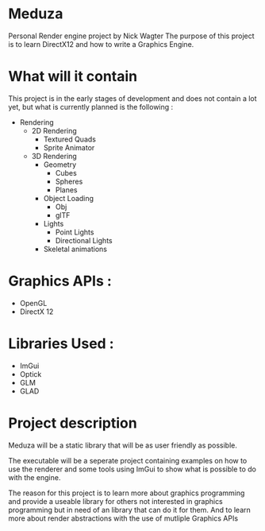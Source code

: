 # Meduza
Personal Render engine project by Nick Wagter
The purpose of this project is to learn DirectX12 and how to write a Graphics Engine.

# What will it contain
This project is in the early stages of development and does not contain a lot yet,
but what is currently planned is the following :

- Rendering
  - 2D Rendering
    - Textured Quads
    - Sprite Animator
  - 3D Rendering
    - Geometry
      - Cubes
      - Spheres
      - Planes
    - Object Loading
      - Obj
      - glTF
    - Lights
      - Point Lights
      - Directional Lights
    - Skeletal animations

# Graphics APIs :
- OpenGL
- DirectX 12

# Libraries Used :
- ImGui
- Optick
- GLM
- GLAD

# Project description
Meduza will be a static library that will be as user friendly as possible.

The executable will be a seperate project containing examples on how to use the renderer and some tools using ImGui to show what is possible to do with the engine.

The reason for this project is to learn more about graphics programming and provide a useable library for others not interested in graphics programming but in need of an library that can do it for them.
And to learn more about render abstractions with the use of mutliple Graphics APIs
